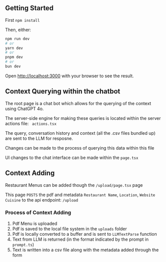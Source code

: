 ## Getting Started

First `npm install`

Then, either:

```bash
npm run dev
# or
yarn dev
# or
pnpm dev
# or
bun dev
```

Open [http://localhost:3000](http://localhost:3000) with your browser to see the result.

## Context Querying within the chatbot

The root page is a chat bot which allows for the querying of the context using ChatGPT 4o.

The server-side engine for making these queries is located within the server actions file: ` actions.tsx`

The query, conversation history and context (all the .csv files bundled up) are sent to the LLM for resposne.

Changes can be made to the process of querying this data within this file

UI changes to the chat interface can be made within the `page.tsx`

## Context Adding

Restaurant Menus can be added though the `/upload/page.tsx` page

This page `POSTS` the pdf and metadata `Restaurant Name`, `Location`, `Website` `Cuisine` to the api endpoint: `/upload`

### Process of Context Adding

1. Pdf Menu is uploaded
2. Pdf is saved to the local file system in the `uploads` folder
3. Pdf is locally converted to a buffer and is sent to `LLMTextParse` function
4. Text from LLM is returned (in the format indicated by the prompt in `prompt.ts`)
5. Text is written into a csv file along with the metadata added through the form
